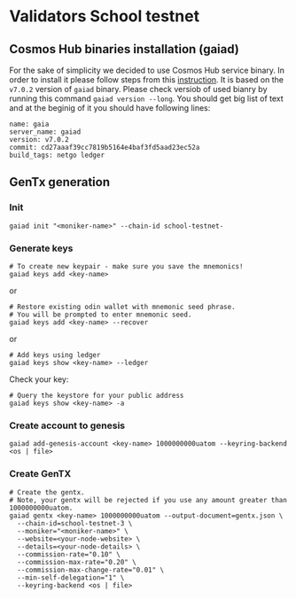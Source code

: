 # Validators School testnet


## Cosmos Hub binaries installation (gaiad)

For the sake of simplicity we decided to use Cosmos Hub service binary. In order to install it please follow steps from this [instruction](https://hub.cosmos.network/main/getting-started/installation.html). It is based on the `v7.0.2` version of `gaiad` binary.
Please check versiob of used bianry by running this command `gaiad version --long`. You should get big list of text and at the beginig of it you should have following lines:
```
name: gaia
server_name: gaiad
version: v7.0.2
commit: cd27aaaf39cc7819b5164e4baf3fd5aad23ec52a
build_tags: netgo ledger
```

## GenTx generation

### Init
```bash:
gaiad init "<moniker-name>" --chain-id school-testnet-
```

### Generate keys

```bash:
# To create new keypair - make sure you save the mnemonics!
gaiad keys add <key-name> 
```

or
```
# Restore existing odin wallet with mnemonic seed phrase. 
# You will be prompted to enter mnemonic seed. 
gaiad keys add <key-name> --recover
```
or
```
# Add keys using ledger
gaiad keys show <key-name> --ledger
```

Check your key:
```
# Query the keystore for your public address 
gaiad keys show <key-name> -a
```

### Create account to genesis

```
gaiad add-genesis-account <key-name> 1000000000uatom --keyring-backend <os | file>
```

### Create GenTX

```
# Create the gentx.
# Note, your gentx will be rejected if you use any amount greater than 1000000000uatom.
gaiad gentx <key-name> 1000000000uatom --output-document=gentx.json \
  --chain-id=school-testnet-3 \
  --moniker="<moniker-name>" \
  --website=<your-node-website> \
  --details=<your-node-details> \
  --commission-rate="0.10" \
  --commission-max-rate="0.20" \
  --commission-max-change-rate="0.01" \
  --min-self-delegation="1" \
  --keyring-backend <os | file>
```

